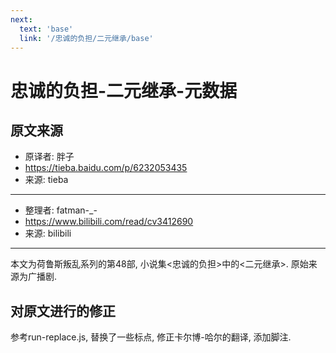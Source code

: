 ```yaml
---
next:
  text: 'base'
  link: '/忠诚的负担/二元继承/base'
---
```


# 忠诚的负担-二元继承-元数据

## 原文来源

+ 原译者: 胖子
+ <https://tieba.baidu.com/p/6232053435>
+ 来源: tieba

--------

+ 整理者: fatman-_-
+ <https://www.bilibili.com/read/cv3412690>
+ 来源: bilibili

--------

本文为荷鲁斯叛乱系列的第48部, 小说集<忠诚的负担>中的<二元继承>. 原始来源为广播剧.

## 对原文进行的修正

参考run-replace.js, 替换了一些标点, 修正卡尔博-哈尔的翻译, 添加脚注.
